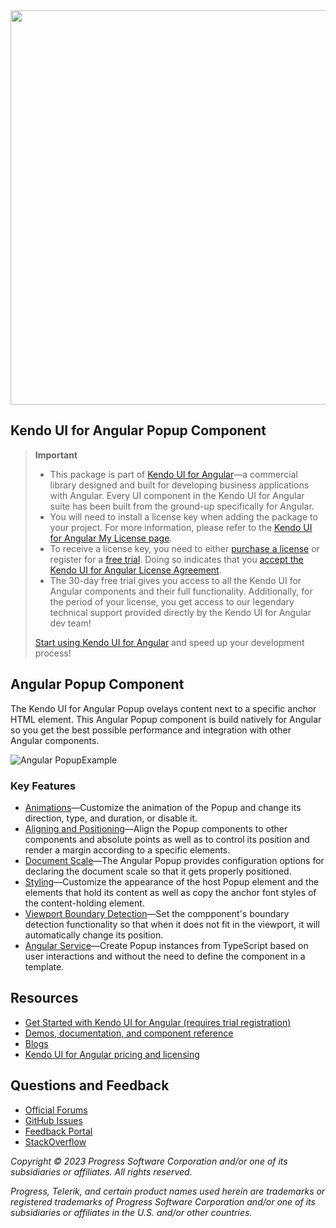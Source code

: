 <a href="https://www.telerik.com/kendo-angular-ui/" target="_blank">
<img width="631" src="https://www.telerik.com/kendo-angular-ui/npm-banner.svg">
</a>

## Kendo UI for Angular Popup Component

> **Important**
> * This package is part of [Kendo UI for Angular](https://www.telerik.com/kendo-angular-ui?utm_medium=referral&utm_source=npm&utm_campaign=kendo-ui-angular-trial-npm-popup)&mdash;a commercial library designed and built for developing business applications with Angular. Every UI component in the Kendo UI for Angular suite has been built from the ground-up specifically for Angular.
> * You will need to install a license key when adding the package to your project. For more information, please refer to the [Kendo UI for Angular My License page](https://www.telerik.com/kendo-angular-ui/my-license?utm_medium=referral&utm_source=npm&utm_campaign=kendo-ui-angular-trial-npm-popup).
> * To receive a license key, you need to either [purchase a license](https://www.telerik.com/purchase/kendo-ui?utm_medium=referral&utm_source=npm&utm_campaign=kendo-ui-angular-trial-npm-popup) or register for a [free trial](https://www.telerik.com/download-login-v2-kendo-angular-ui?utm_medium=referral&utm_source=npm&utm_campaign=kendo-ui-angular-trial-npm-popup). Doing so indicates that you [accept the Kendo UI for Angular License Agreement](https://www.telerik.com/purchase/license-agreement/kendo-ui?utm_medium=referral&utm_source=npm&utm_campaign=kendo-ui-angular-trial-npm-popup).
> * The 30-day free trial gives you access to all the Kendo UI for Angular components and their full functionality. Additionally, for the period of your license, you get access to our legendary technical support provided directly by the Kendo UI for Angular dev team!
>
> [Start using Kendo UI for Angular](https://www.telerik.com/download-login-v2-kendo-angular-ui?utm_medium=referral&utm_source=npm&utm_campaign=kendo-ui-angular-trial-npm-popup) and speed up your development process!

## Angular Popup Component

The Kendo UI for Angular Popup ovelays content next to a specific anchor HTML element. This Angular Popup component is build natively for Angular so you get the best possible performance and integration with other Angular components.

<img src="https://d585tldpucybw.cloudfront.net/sfimages/default-source/component-pages/angular/angular-popup-animations.gif" alt="Angular PopupExample">

### Key Features

* [Animations](https://www.telerik.com/kendo-angular-ui/components/popup/animations/?utm_medium=referral&utm_source=npm&utm_campaign=kendo-ui-angular-trial-npm-popup)&mdash;Customize the animation of the Popup and change its direction, type, and duration, or disable it.
* [Aligning and Positioning](https://www.telerik.com/kendo-angular-ui/components/popup/aligning-positioning/?utm_medium=referral&utm_source=npm&utm_campaign=kendo-ui-angular-trial-npm-popup)&mdash;Align the Popup components to other components and absolute points as well as to control its position and render a margin according to a specific elements.
* [Document Scale](https://www.telerik.com/kendo-angular-ui/components/popup/document-scale/?utm_medium=referral&utm_source=npm&utm_campaign=kendo-ui-angular-trial-npm-popup)&mdash;The Angular Popup provides configuration options for declaring the document scale so that it gets properly positioned.
* [Styling](https://www.telerik.com/kendo-angular-ui/components/popup/styling/?utm_medium=referral&utm_source=npm&utm_campaign=kendo-ui-angular-trial-npm-popup)&mdash;Customize the appearance of the host Popup element and the elements that hold its content as well as copy the anchor font styles of the content-holding element.
* [Viewport Boundary Detection](https://www.telerik.com/kendo-angular-ui/components/popup/viewport-boundary/?utm_medium=referral&utm_source=npm&utm_campaign=kendo-ui-angular-trial-npm-popup)&mdash;Set the compponent's boundary detection functionality so that when it does not fit in the viewport, it will automatically change its position.
* [Angular Service](https://www.telerik.com/kendo-angular-ui/components/popup/service/?utm_medium=referral&utm_source=npm&utm_campaign=kendo-ui-angular-trial-npm-popup)&mdash;Create Popup instances from TypeScript based on user interactions and without the need to define the component in a template.

## Resources

* [Get Started with Kendo UI for Angular (requires trial registration)](https://www.telerik.com/kendo-angular-ui/getting-started)
* [Demos, documentation, and component reference](https://www.telerik.com/kendo-angular-ui/components)
* [Blogs](http://www.telerik.com/blogs/kendo-ui)
* [Kendo UI for Angular pricing and licensing](https://www.telerik.com/purchase/kendo-ui)

## Questions and Feedback

* [Official Forums](https://www.telerik.com/forums/kendo-angular-ui)
* [GitHub Issues](https://github.com/telerik/kendo-angular/issues)
* [Feedback Portal](https://feedback.telerik.com/kendo-angular-ui)
* [StackOverflow](https://stackoverflow.com/questions/tagged/kendo-ui-angular2)

*Copyright © 2023 Progress Software Corporation and/or one of its subsidiaries or affiliates. All rights reserved.*

*Progress, Telerik, and certain product names used herein are trademarks or registered trademarks of Progress Software Corporation and/or one of its subsidiaries or affiliates in the U.S. and/or other countries.*
